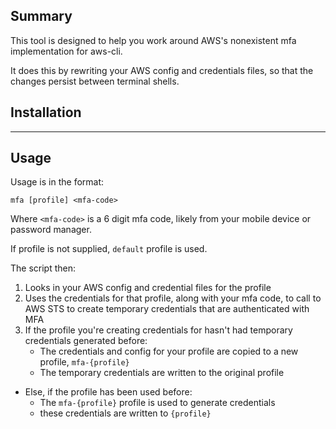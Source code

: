 
## Summary

This tool is designed to help you work around AWS's nonexistent mfa implementation for aws-cli. 

It does this by rewriting your AWS config and credentials files, so that the changes persist between terminal shells.


## Installation

---

## Usage

Usage is in the format:

```
mfa [profile] <mfa-code>
```

Where `<mfa-code>` is a 6 digit mfa code, likely from your mobile device or password manager.

If profile is not supplied, `default` profile is used. 

The script then:
1. Looks in your AWS config and credential files for the profile
2. Uses the credentials for that profile, along with your mfa code, to call to AWS STS to create temporary credentials that are authenticated with MFA
3. If the profile you're creating credentials for hasn't had temporary credentials generated before:
   * The credentials and config for your profile are copied to a new profile, `mfa-{profile}`
   * The temporary credentials are written to the original profile
 * Else, if the profile has been used before:
   *  The `mfa-{profile}` profile is used to generate credentials
   *  these credentials are written to `{profile}`